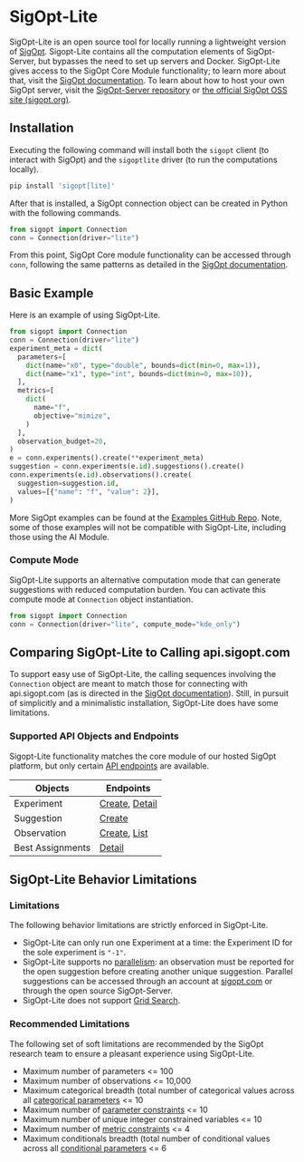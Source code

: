 <!--
Copyright © 2023 Intel Corporation

SPDX-License-Identifier: Apache License 2.0
-->

# SigOpt-Lite

SigOpt-Lite is an open source tool for locally running a lightweight version of [SigOpt](https://www.sigopt.com). Sigopt-Lite contains all the computation elements of SigOpt-Server, but bypasses the need to set up servers and Docker. SigOpt-Lite gives access to the SigOpt Core Module functionality; to learn more about that, visit the [SigOpt documentation](https://docs.sigopt.com/intro/sigopt-api-modules). To learn about how to host your own SigOpt server, visit the [SigOpt-Server repository](https://github.com/sigopt/sigopt-server) or [the official SigOpt OSS site (sigopt.org)](https://sigopt.org/).

## Installation

Executing the following command will install both the `sigopt` client (to interact with SigOpt) and the `sigoptlite` driver (to run the computations locally).

```bash
pip install 'sigopt[lite]'
```

After that is installed, a SigOpt connection object can be created in Python with the following commands.

```python
from sigopt import Connection
conn = Connection(driver="lite")
```

From this point, SigOpt Core module functionality can be accessed through `conn`, following the same patterns as detailed in the [SigOpt documentation](https://docs.sigopt.com/core-module-api-references/quick-start).

## Basic Example

Here is an example of using SigOpt-Lite.

```python
from sigopt import Connection
conn = Connection(driver="lite")
experiment_meta = dict(
  parameters=[
    dict(name="x0", type="double", bounds=dict(min=0, max=1)),
    dict(name="x1", type="int", bounds=dict(min=0, max=10)),
  ],
  metrics=[
    dict(
      name="f",
      objective="mimize",
    )
  ],
  observation_budget=20,
)
e = conn.experiments().create(**experiment_meta)
suggestion = conn.experiments(e.id).suggestions().create()
conn.experiments(e.id).observations().create(
  suggestion=suggestion.id,
  values=[{"name": "f", "value": 2}],
)
```

More SigOpt examples can be found at the [Examples GitHub Repo](https://github.com/sigopt/sigopt-examples). Note, some of those examples will not be compatible with SigOpt-Lite, including those using the AI Module.

### Compute Mode

SigOpt-Lite supports an alternative computation mode that can generate suggestions with reduced computation burden. You can activate this compute mode at `Connection` object instantiation.

```python
from sigopt import Connection
conn = Connection(driver="lite", compute_mode="kde_only")
```

## Comparing SigOpt-Lite to Calling api.sigopt.com

To support easy use of SigOpt-Lite, the calling sequences involving the `Connection` object are meant to match those for connecting with api.sigopt.com (as is directed in the [SigOpt documentation](https://docs.sigopt.com)). Still, in pursuit of simplicitly and a minimalistic installation, SigOpt-Lite does have some limitations.

### Supported API Objects and Endpoints

Sigopt-Lite functionality matches the core module of our hosted SigOpt platform, but only certain [API endpoints](https://docs.sigopt.com/core-module-api-references/api-endpoints) are available.

| Objects          | Endpoints                                                                                                                                                                                  |
| ---------------- | ------------------------------------------------------------------------------------------------------------------------------------------------------------------------------------------ |
| Experiment       | [Create](https://docs.sigopt.com/core-module-api-references/api-endpoints/experiment-create), [Detail](https://docs.sigopt.com/core-module-api-references/api-endpoints/experiment-detail) |
| Suggestion       | [Create](https://docs.sigopt.com/core-module-api-references/api-endpoints/suggestion-create)                                                                                               |
| Observation      | [Create](https://docs.sigopt.com/core-module-api-references/api-endpoints/observation-create), [List](https://docs.sigopt.com/core-module-api-references/api-endpoints/observation-list)   |
| Best Assignments | [Detail](https://docs.sigopt.com/core-module-api-references/api-endpoints/experiment-best-assignments)                                                                                     |

## SigOpt-Lite Behavior Limitations

### Limitations

The following behavior limitations are strictly enforced in SigOpt-Lite.

- SigOpt-Lite can only run one Experiment at a time: the Experiment ID for the sole experiment is `"-1"`.
- SigOpt-Lite supports no [parallelism](https://docs.sigopt.com/advanced_experimentation/parallelism): an observation must be reported for the open suggestion before creating another unique suggestion. Parallel suggestions can be accessed through an account at [sigopt.com](https://app.sigopt.com/signup) or through the open source SigOpt-Server.
- SigOpt-Lite does not support [Grid Search](https://docs.sigopt.com/intro/main-concepts/random_search#grid-search).

### Recommended Limitations

The following set of soft limitations are recommended by the SigOpt research team to ensure a pleasant experience using SigOpt-Lite.

- Maximum number of parameters <= 100
- Maximum number of observations <= 10,000
- Maximum categorical breadth (total number of categorical values across all [categorical parameters](https://docs.sigopt.com/intro/main-concepts/parameter_space#categorical-parameters) <= 10
- Maximum number of [parameter constraints](https://docs.sigopt.com/advanced_experimentation/parameter_constraints) <= 10
- Maximum number of unique integer constrained variables <= 10
- Maximum number of [metric constraints](https://docs.sigopt.com/advanced_experimentation/metric_constraints) <= 4
- Maximum conditionals breadth (total number of conditional values across all [conditional parameters](https://docs.sigopt.com/intro/main-concepts/parameter_space#define-conditional-parameters) <= 6
